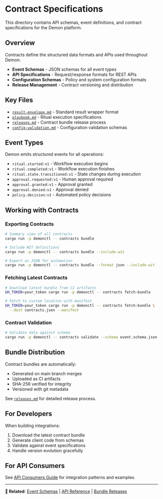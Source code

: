# Contract Specifications

This directory contains API schemas, event definitions, and contract specifications for the Demon platform.

## Overview

Contracts define the structured data formats and APIs used throughout Demon:

- **Event Schemas** - JSON schemas for all event types
- **API Specifications** - Request/response formats for REST APIs
- **Configuration Schemas** - Policy and system configuration formats
- **Release Management** - Contract versioning and distribution

## Key Files

- [`result-envelope.md`](result-envelope.md) - Standard result wrapper format
- [`playbook.md`](playbook.md) - Ritual execution specifications
- [`releases.md`](releases.md) - Contract bundle release process
- [`config-validation.md`](config-validation.md) - Configuration validation schemas

## Event Types

Demon emits structured events for all operations:

- `ritual.started:v1` - Workflow execution begins
- `ritual.completed:v1` - Workflow execution finishes
- `ritual.state.transitioned:v1` - State changes during execution
- `approval.requested:v1` - Human approval required
- `approval.granted:v1` - Approval granted
- `approval.denied:v1` - Approval denied
- `policy.decision:v1` - Automated policy decisions

## Working with Contracts

### Exporting Contracts
```bash
# Summary view of all contracts
cargo run -p demonctl -- contracts bundle

# Include WIT definitions
cargo run -p demonctl -- contracts bundle --include-wit

# Export as JSON for automation
cargo run -p demonctl -- contracts bundle --format json --include-wit
```

### Fetching Latest Contracts
```bash
# Download latest bundle from CI artifacts
GH_TOKEN=your_token cargo run -p demonctl -- contracts fetch-bundle

# Fetch to custom location with manifest
GH_TOKEN=your_token cargo run -p demonctl -- contracts fetch-bundle \
  --dest contracts.json --manifest
```

### Contract Validation
```bash
# Validate data against schema
cargo run -p demonctl -- contracts validate --schema event.schema.json --data event.json
```

## Bundle Distribution

Contract bundles are automatically:

- Generated on main branch merges
- Uploaded as CI artifacts
- SHA-256 verified for integrity
- Versioned with git metadata

See [`releases.md`](releases.md) for detailed release process.

## For Developers

When building integrations:

1. Download the latest contract bundle
2. Generate client code from schemas
3. Validate against event specifications
4. Handle version evolution gracefully

## For API Consumers

See [API Consumers Guide](../personas/api-consumers.md) for integration patterns and examples.

---

**🔗 Related**: [Event Schemas](.) | [API Reference](../personas/api-consumers.md) | [Bundle Releases](releases.md)